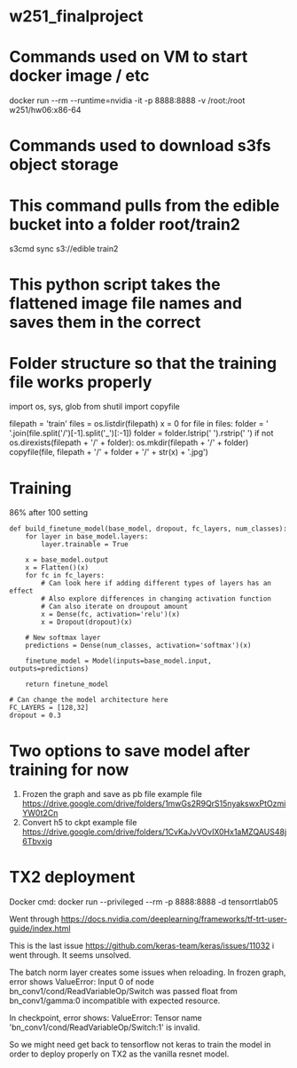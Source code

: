# w251_finalproject

# Commands used on VM to start docker image / etc
 docker run --rm --runtime=nvidia -it -p 8888:8888 -v /root:/root w251/hw06:x86-64
# Commands used to download s3fs object storage
# This command pulls from the edible bucket into a folder root/train2
s3cmd sync s3://edible train2

# This python script takes the flattened image file names and saves them in the correct
# Folder structure so that the training file works properly
import os, sys, glob
from shutil import copyfile

filepath = 'train'
files = os.listdir(filepath)
x = 0
for file in files:
    folder = ' '.join(file.split('/')[-1].split('_')[:-1])
    folder = folder.lstrip(' ').rstrip(' ')
    if not os.direxists(filepath + '/' + folder):
        os.mkdir(filepath + '/' + folder)
    copyfile(file, filepath + '/' + folder + '/' + str(x) + '.jpg')


# Training
86% after 100 setting

```
def build_finetune_model(base_model, dropout, fc_layers, num_classes):
    for layer in base_model.layers:
        layer.trainable = True

    x = base_model.output
    x = Flatten()(x)
    for fc in fc_layers:
        # Can look here if adding different types of layers has an effect
        # Also explore differences in changing activation function
        # Can also iterate on droupout amount
        x = Dense(fc, activation='relu')(x) 
        x = Dropout(dropout)(x)

    # New softmax layer
    predictions = Dense(num_classes, activation='softmax')(x) 
    
    finetune_model = Model(inputs=base_model.input, outputs=predictions)

    return finetune_model

# Can change the model architecture here
FC_LAYERS = [128,32]
dropout = 0.3
```

# Two options to save model after training for now
1) Frozen the graph and save as pb file
example file https://drive.google.com/drive/folders/1mwGs2R9QrS15nyakswxPtOzmiYW0t2Cn
2) Convert h5 to ckpt
example file https://drive.google.com/drive/folders/1CvKaJvVOvIX0Hx1aMZQAUS48j6Tbvxig

# TX2 deployment

Docker cmd: docker run --privileged --rm -p 8888:8888 -d tensorrtlab05

Went through https://docs.nvidia.com/deeplearning/frameworks/tf-trt-user-guide/index.html

This is the last issue https://github.com/keras-team/keras/issues/11032 i went through. It seems unsolved.

The batch norm layer creates some issues when reloading.
In frozen graph, error shows 
ValueError: Input 0 of node bn_conv1/cond/ReadVariableOp/Switch was passed float from bn_conv1/gamma:0 incompatible with expected resource.

In checkpoint, error shows: 
ValueError: Tensor name 'bn_conv1/cond/ReadVariableOp/Switch:1' is invalid.

So we might need get back to tensorflow not keras to train the model in order to deploy properly on TX2 as the vanilla resnet model.